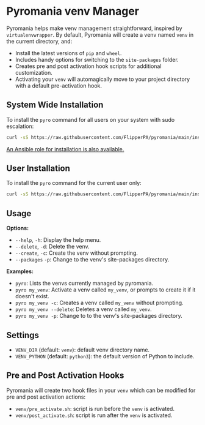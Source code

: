 # Pyromania venv Manager

Pyromania helps make venv management straightforward, inspired by `virtualenvwrapper`. By default, Pyromania will create a venv named `venv` in the current directory, and:

* Install the latest versions of `pip` and `wheel`.
* Includes handy options for switching to the `site-packages` folder.
* Creates pre and post activation hook scripts for additional customization.
* Activating your `venv` will automagically move to your project directory with a default pre-activation hook.

## System Wide Installation

To install the `pyro` command for all users on your system with sudo escalation:

```bash
curl -sS https://raw.githubusercontent.com/FlipperPA/pyromania/main/install-sudo.sh | sh
```

[An Ansible role for installation is also available.](https://github.com/FlipperPA/pyromania/tree/main/ansible-role-install)

## User Installation

To install the `pyro` command for the current user only:

```bash
curl -sS https://raw.githubusercontent.com/FlipperPA/pyromania/main/install.sh | sh
```

## Usage

**Options:**

* `--help`, `-h`: Display the help menu.
* `--delete`, `-d`: Delete the venv.
* `--create`, `-c`: Create the venv without prompting.
* `--packages` `-p`: Change to the venv's site-packages directory.

**Examples:**

* `pyro`: Lists the venvs currently managed by pyromania.
* `pyro my_venv`: Activate a venv called `my_venv`, or prompts to create it if it doesn't exist.
* `pyro my_venv -c`: Creates a venv called `my_venv` without prompting.
* `pyro my_venv --delete`: Deletes a venv called `my_venv`.
* `pyro my_venv -p`: Change to to the venv's site-packages directory.

## Settings

* `VENV_DIR` (default: `venv`): default venv directory name.
* `VENV_PYTHON` (default: `python3`): the default version of Python to include.

## Pre and Post Activation Hooks

Pyromania will create two hook files in your `venv` which can be modified for pre and post activation actions:

* `venv/pre_activate.sh`: script is run before the `venv` is activated.
* `venv/post_activate.sh`: script is run after the `venv` is activated.
